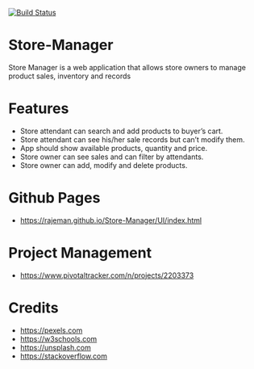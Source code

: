 [![Build Status](https://travis-ci.com/rajeman/Store-Manager.svg?branch=develop)](https://travis-ci.com/rajeman/Store-Manager)
# Store-Manager
Store Manager is a web application that allows store owners to manage product sales, inventory and 
records

# Features
* Store attendant can search and add products to buyer’s cart.
* Store attendant can see his/her sale records but can’t modify them.
* App should show available products, quantity and price.
* Store owner can see sales and can filter by attendants.
* Store owner can add, modify and delete products.

# Github Pages
* https://rajeman.github.io/Store-Manager/UI/index.html

# Project Management
* https://www.pivotaltracker.com/n/projects/2203373

# Credits
* https://pexels.com
* https://w3schools.com
* https://unsplash.com 
* https://stackoverflow.com
